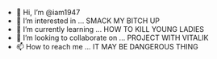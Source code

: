 - 👋 Hi, I’m @iam1947
- 👀 I’m interested in ... SMACK MY BITCH UP
- 🌱 I’m currently learning ... HOW TO KILL YOUNG LADIES
- 💞️ I’m looking to collaborate on ... PROJECT WITH VITALIK
- 📫 How to reach me ... IT MAY BE DANGEROUS THING

<!---
iam1947/iam1947 is a ✨ special ✨ repository because its `README.md` (this file) appears on your GitHub profile.
You can click the Preview link to take a look at your changes.
--->
